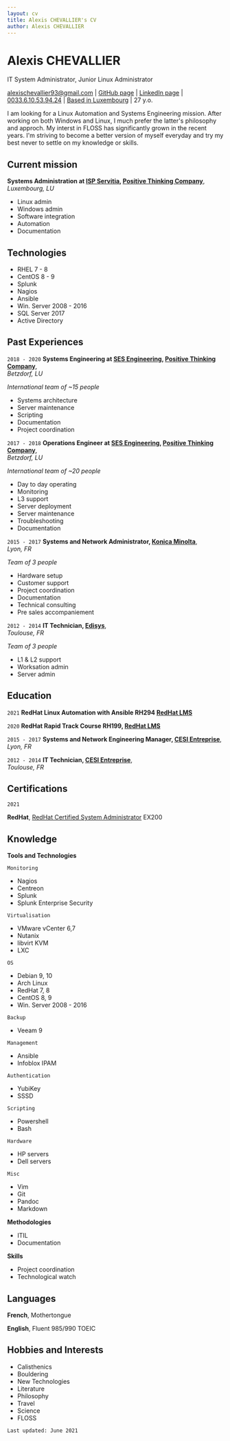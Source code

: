```yaml
---
layout: cv
title: Alexis CHEVALLIER's CV
author: Alexis CHEVALLIER
---
```


# Alexis CHEVALLIER
IT System Administrator, Junior Linux Administrator

<div id="webaddress">
<a href="mailto:alexischevallier93+cv@gmail.com">alexischevallier93@gmail.com</a>
| <a href="https://github.com/acheval">GitHub page</a>
| <a href="http://linkedin.com/in/alexis-chevallier">LinkedIn page</a>
| <br><a href="tel:0033610539424">0033.6.10.53.94.24</a>
| <a href="https://goo.gl/maps/xKx6McCoTGfsvVGX9">Based in Luxembourg</a>
| 27 y.o. 
</div>


I am looking for a Linux Automation and Systems Engineering mission.
After working on both Windows and Linux, I much prefer the latter's philosophy
and approch. My interst in FLOSS has significantly grown in the recent years.
I'm striving to become a better version of myself everyday and try
my best never to settle on my knowledge or skills.

## Current mission

__Systems Administration at [ISP Servitia](http://www.intesasanpaoloservitia.com/), [Positive Thinking Company](https://positivethinking.tech/)__,  
*Luxembourg, LU*


- Linux admin
- Windows admin
- Software integration
- Automation
- Documentation

## Technologies

- RHEL 7 - 8
- CentOS 8 - 9
- Splunk
- Nagios
- Ansible
- Win. Server 2008 - 2016
- SQL Server 2017
- Active Directory

## Past Experiences

`2018 - 2020`
__Systems Engineering at [SES Engineering](https://www.ses.com/), [Positive Thinking Company](https://positivethinking.tech/)__,  
*Betzdorf, LU*

*International team of ~15 people*

- Systems architecture
- Server maintenance
- Scripting
- Documentation
- Project coordination

`2017 - 2018`
__Operations Engineer at [SES Engineering](https://www.ses.com/), [Positive Thinking Company](https://positivethinking.tech/)__,  
*Betzdorf, LU*

*International team of ~20 people*

- Day to day operating
- Monitoring
- L3 support
- Server deployment
- Server maintenance
- Troubleshooting
- Documentation

`2015 - 2017`
__Systems and Network Administrator, [Konica Minolta](https://www.konicaminolta.fr/fr-fr)__,  
*Lyon, FR*

*Team of 3 people*

- Hardware setup
- Customer support
- Project coordination
- Documentation
- Technical consulting
- Pre sales accompaniement

`2012 - 2014`
__IT Technician, [Edisys](https://www.spigao.com/)__,  
*Toulouse, FR*

*Team of 3 people*

- L1 & L2 support
- Worksation admin
- Server admin

## Education

`2021`
__RedHat Linux Automation with Ansible RH294 [RedHat LMS](https://www.redhat.com/en/services/training/rh294-red-hat-linux-automation-with-ansible)__

`2020`
__RedHat Rapid Track Course RH199, [RedHat LMS](https://www.redhat.com/en/services/training/rh199-rhcsa-rapid-track-course)__

`2015 - 2017`
__Systems and Network Engineering Manager, [CESI Entreprise](https://lyon.cesi.fr/)__,  
*Lyon, FR*

`2012 - 2014`
__IT Technician, [CESI Entreprise](https://toulouse.cesi.fr/)__,  
*Toulouse, FR*

## Certifications

`2021`

__RedHat__, [RedHat Certified System Administrator](https://rhtapps.redhat.com/verify?certId=210-003-992) EX200 

## Knowledge

__Tools and Technologies__

`Monitoring`

- Nagios
- Centreon
- Splunk
- Splunk Enterprise Security

`Virtualisation`

- VMware vCenter 6,7
- Nutanix
- libvirt KVM
- LXC

`OS`

- Debian 9, 10
- Arch Linux
- RedHat 7, 8
- CentOS 8, 9
- Win. Server 2008 - 2016

`Backup`

- Veeam 9

`Management`

- Ansible
- Infoblox IPAM

`Authentication`

- YubiKey
- SSSD

`Scripting`

- Powershell
- Bash

`Hardware`

- HP servers
- Dell servers

`Misc`

- Vim
- Git
- Pandoc
- Markdown

__Methodologies__

- ITIL
- Documentation

__Skills__

- Project coordination
- Technological watch


## Languages

__French__, Mothertongue

__English__, Fluent 985/990 TOEIC

## Hobbies and Interests

- Calisthenics
- Bouldering
- New Technologies
- Literature
- Philosophy
- Travel
- Science
- FLOSS


`Last updated: June 2021`
